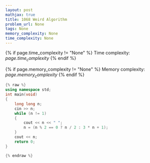 ```yaml
---
layout: post
mathjax: true
title: 1068 Weird Algorithm
problem_url: None
tags: None
memory_complexity: None
time_complexity: None
---
```




{% if page.time_complexity != "None" %}
Time complexity: ${{ page.time_complexity }}$
{% endif %}

{% if page.memory_complexity != "None" %}
Memory complexity: ${{ page.memory_complexity }}$
{% endif %}

```cpp
{% raw %}
using namespace std;
int main(void)
{
    long long n;
    cin >> n;
    while (n != 1)
    {
        cout << n << " ";
        n = (n % 2 == 0 ? n / 2 : 3 * n + 1);
    }
    cout << n;
    return 0;
}

{% endraw %}
```
